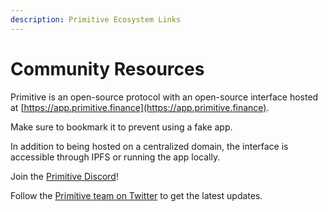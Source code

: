 ```yaml
---
description: Primitive Ecosystem Links
---
```


# Community Resources

Primitive is an open-source protocol with an open-source interface hosted at [https://app.primitive.finance](https://app.primitive.finance).

Make sure to bookmark it to prevent using a fake app.

In addition to being hosted on a centralized domain, the interface is accessible through IPFS or running the app locally.

Join the [Primitive Discord](https://discord.gg/primitive)!

Follow the [Primitive team on Twitter](https://twitter.com/primitivefi) to get the latest updates.


